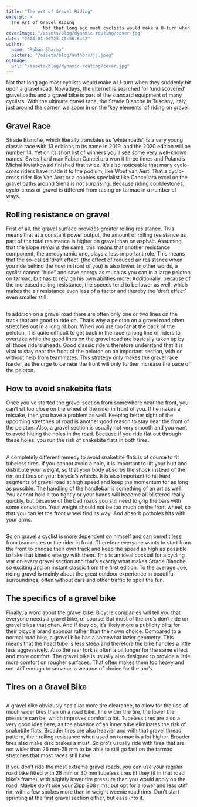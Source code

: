 ```yaml
---
title: "The Art of Gravel Riding"
excerpt: >
  The Art of Gravel Riding
              Not that long ago most cyclists would make a U-turn when they suddenly hit upon a gravel road. Nowadays, the internet is searched for ‘undiscovered’ gravel paths a
coverImage: "/assets/blog/dynamic-routing/cover.jpg"
date: "2024-01-06T23:20:56.643Z"
author:
  name: "Rohan Sharma"
  picture: "/assets/blog/authors/jj.jpeg"
ogImage:
  url: "/assets/blog/dynamic-routing/cover.jpg"
---
```


Not that long ago most cyclists would make a U-turn when they suddenly hit upon a gravel road. Nowadays, the internet is searched for ‘undiscovered’ gravel paths and a gravel bike is part of the standard equipment of many cyclists. With the ultimate gravel race, the Strade Bianche in Tuscany, Italy, just around the corner, we zoom in on the ‘key elements’ of riding on gravel.


## 

## Gravel Race

Strade Bianche, which literally translates as ‘white roads’, is a very young classic race with 13 editions to its name in 2019, and the 2020 edition will be number 14. Yet on its short list of winners you’ll see some very well-known names. Swiss hard man Fabian Cancellara won it three times and Poland’s Michal Kwiatkowski finished first twice. It’s also noticeable that many cyclo-cross riders have made it to the podium, like Wout van Aert. That a cyclo-cross rider like Van Aert or a cobbles specialist like Cancellara excel on the gravel paths around Siena is not surprising. Because riding cobblestones, cyclo-cross or gravel is different from racing on tarmac in a number of ways.


## Rolling resistance on gravel

First of all, the gravel surface provides greater rolling resistance. This means that at a constant power output, the amount of rolling resistance as part of the total resistance is higher on gravel than on asphalt. Assuming that the slope remains the same, this means that another resistance component, the aerodynamic one, plays a less important role. This means that the so-called ‘draft effect’ (the effect of reduced air resistance when you ride behind the rider in front of you) is also lower. In other words, a cyclist cannot “hide” and save energy as much as you can in a large peloton on tarmac, but has to rely on his own abilities more. Additionally, because of the increased rolling resistance, the speeds tend to be lower as well, which makes the air resistance even less of a factor and thereby the ‘draft effect’ even smaller still.


## 

In addition on a gravel road there are often only one or two lines on the track that are good to ride on. That’s why a peloton on a gravel road often stretches out in a long ribbon. When you are too far at the back of the peloton, it is quite difficult to get back in the race (a long line of riders to overtake while the good lines on the gravel road are basically taken up by all those riders ahead). Good classic riders therefore understand that it is vital to stay near the front of the peloton on an important section, with or without help from teammates. This strategy only makes the gravel race harder, as the urge to be near the front will only further increase the pace of the peloton.


## 

## How to avoid snakebite flats

Once you’ve started the gravel section from somewhere near the front, you can’t sit too close on the wheel of the rider in front of you. If he makes a mistake, then you have a problem as well. Keeping better sight of the upcoming stretches of road is another good reason to stay near the front of the peloton. Also, a gravel section is usually not very smooth and you want to avoid hitting the holes in the road. Because if you ride flat out through these holes, you run the risk of snakebite flats in both tires.


## 

A completely different remedy to avoid snakebite flats is of course to fit tubeless tires. If you cannot avoid a hole, it is important to lift your butt and distribute your weight, so that your body absorbs the shock instead of the rim and tires on your bicycle’s wheels. It is also important to hit hard segments of gravel road at high speed and keep the momentum for as long as possible. The handling of the handlebar is something of an art as well. You cannot hold it too tightly or your hands will become all blistered really quickly, but because of the bad roads you still need to grip the bars with some conviction. Your weight should not be too much on the front wheel, so that you can let the front wheel find its way. And absorb potholes hits with your arms.


## 

So on gravel a cyclist is more dependent on himself and can benefit less from teammates or the rider in front. Therefore everyone wants to start from the front to choose their own track and keep the speed as high as possible to take that kinetic energy with them. This is an ideal cocktail for a cycling war on every gravel section and that’s exactly what makes Strade Bianche so exciting and an instant classic from the first edition. To the average Joe, riding gravel is mainly about the great outdoor experience in beautiful surroundings, often without cars and other traffic to spoil the fun.


## 

## 

## The specifics of a gravel bike

Finally, a word about the gravel bike. Bicycle companies will tell you that everyone needs a gravel bike, of course! But most of the pro’s don’t ride on gravel bikes that often. And if they do, it’s likely more a publicity blitz for their bicycle brand sponsor rather than their own choice. Compared to a normal road bike, a gravel bike has a somewhat lazier geometry. This means that the head tube is less steep and therefore the bike handles a little less aggressively. Also the rear fork is often a bit longer for the same effect and more comfort. The gravel bike is usually also designed to provide a little more comfort on rougher surfaces. That often makes them too heavy and not stiff enough to serve as a weapon of choice for the pro’s.


## 

## Tires on a Gravel Bike

## 

A gravel bike obviously has a lot more tire clearance, to allow for the use of much wider tires than on a road bike. The wider the tire, the lower the pressure can be, which improves comfort a lot. Tubeless tires are also a very good idea here, as the absence of an inner tube eliminates the risk of snakebite flats. Broader tires are also heavier and with that gravel thread pattern, their rolling resistance when used on tarmac is a lot higher. Broader tires also make disc brakes a must. So pro’s usually ride with tires that are not wider than 26 mm-28 mm to be able to still go fast on the tarmac stretches that most races still have.


If you don’t ride the most extreme gravel roads, you can use your regular road bike fitted with 28 mm or 30 mm tubeless tires (if they fit in that road bike’s frame), with slightly lower tire pressure than you would apply on the road. Maybe don’t use your Zipp 808 rims, but opt for a lower and less stiff rim with a few spokes more than in weight weenie road rims. Don’t start sprinting at the first gravel section either, but ease into it.
